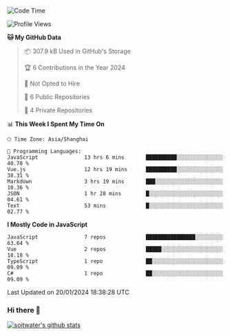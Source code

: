 <!--START_SECTION:waka-->
![Code Time](http://img.shields.io/badge/Code%20Time-3%2C063%20hrs%2014%20mins-blue)

![Profile Views](http://img.shields.io/badge/Profile%20Views-0-blue)

**🐱 My GitHub Data** 

> 📦 307.9 kB Used in GitHub's Storage 
 > 
> 🏆 6 Contributions in the Year 2024
 > 
> 🚫 Not Opted to Hire
 > 
> 📜 6 Public Repositories 
 > 
> 🔑 4 Private Repositories 
 > 
📊 **This Week I Spent My Time On** 

```text
🕑︎ Time Zone: Asia/Shanghai

💬 Programming Languages: 
JavaScript               13 hrs 6 mins       ██████████░░░░░░░░░░░░░░░   40.78 % 
Vue.js                   12 hrs 19 mins      ██████████░░░░░░░░░░░░░░░   38.31 % 
Markdown                 3 hrs 19 mins       ███░░░░░░░░░░░░░░░░░░░░░░   10.36 % 
JSON                     1 hr 28 mins        █░░░░░░░░░░░░░░░░░░░░░░░░   04.61 % 
Text                     53 mins             █░░░░░░░░░░░░░░░░░░░░░░░░   02.77 % 
```

**I Mostly Code in JavaScript** 

```text
JavaScript               7 repos             ████████████████░░░░░░░░░   63.64 % 
Vue                      2 repos             █████░░░░░░░░░░░░░░░░░░░░   18.18 % 
TypeScript               1 repo              ██░░░░░░░░░░░░░░░░░░░░░░░   09.09 % 
C#                       1 repo              ██░░░░░░░░░░░░░░░░░░░░░░░   09.09 % 
```




 Last Updated on 20/01/2024 18:38:28 UTC
<!--END_SECTION:waka-->

### Hi there 👋
[![soitwater's github stats](https://github-readme-stats.vercel.app/api?username=soitwater)](https://github.com/soitwater/github-readme-stats)
